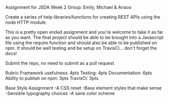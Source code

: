 Assignment for JSDA Week 2
Group: Emily, Michael & Ansoo

Create a series of help libraries/functions for creating REST APIs using the node HTTP module.

This is a pretty open ended assignment and you're welcome to take it as far as you want. The final project should be able to be brought into a Javascript file using the require function and should also be able to be published on npm. It should be well testing and be setup on TravisCI...  don't forget the docs!

Submit the repo, no need to submit as a pull request.

Rubric
Framework usefulness: 4pts
Testing: 4pts
Documentation: 6pts
Ability to publish on npm: 3pts
TravisCI: 3pts


Base Style Assignment
-A CSS reset
-Base element styles that make sense
-Sensible typography choices
-A sane color scheme
